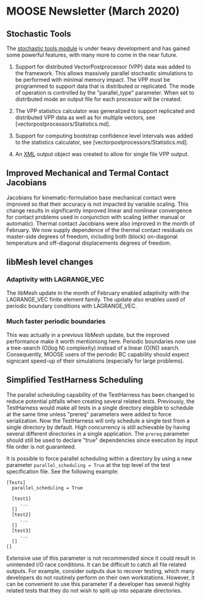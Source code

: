# MOOSE Newsletter (March 2020)

## Stochastic Tools

The [stochastic tools module](modules/stochastic_tools/index.md) is under heavy development and has
gained some powerful features, with many more to come in the near future.

1. Support for distributed VectorPostprocessor (VPP) data was added to the framework. This allows
   massively parallel stochastic simulations to be performed with minimal memory impact. The VPP
   must be programmed to support data that is distributed or replicated. The mode of operation
   is controlled by the "parallel_type" parameter. When set to distributed mode an output file
   for each processor will be created.

2. The VPP statistics calculator was generalized to support replicated and distributed VPP data as
   well as for multiple vectors, see [vectorpostprocessors/Statistics.md].

3. Support for computing bootstrap confidence level intervals was added to the statistics calculator,
   see [vectorpostprocessors/Statistics.md].

4. An [XML](XMLOutput.md) output object was created to allow for single file VPP output.

## Improved Mechanical and Termal Contact Jacobians

Jacobians for kinematic-formulation base mechanical contact were improved so that their accuracy is
not impacted by variable scaling. This change results in significantly improved linear and nonlinear
convergence for contact problems used in conjunction with scaling (either manual or
automatic). Thermal contact Jacobians were also improved in the month of February. We now supply
dependence of the thermal contact residuals on master-side degrees of freedom, including both
(block) on-diagonal temperature and off-diagonal displacements degrees of freedom.

## libMesh level changes

### Adaptivity with LAGRANGE_VEC

The libMesh update in the month of February enabled adaptivity with the LAGRANGE_VEC finite element
family. The update also enables used of periodic boundary conditions with LAGRANGE_VEC.

### Much faster periodic boundaries

This was actually in a previous libMesh update, but the improved performance make it worth
mentioniong here. Periodic boundaries now use a tree-search (O(log N) complexity) instead of a
linear (O(N)) search. Consequently, MOOSE users of the periodic BC capability should expect
signicant speed-up of their simulations (especially for large problems).

## Simplified TestHarness Scheduling

The parallel scheduling capability of the TestHarness has been changed to reduce potential pitfalls when
creating several related tests. Previously, the TestHarness would make all tests in a single directory
elegible to schedule at the same time unless "prereq" parameters were added to force serialization. Now
the TestHarness will only schedule a single test from a single directory by default. High concurrency is
still achievable by having several different directories in a single application. The `prereq` parameter should
still be used to declare "true" dependencies since execution by input file order is not guaranteed.

It is possible to force parallel scheduling within a directory by using a new parameter `parallel_scheduling = True`
at the top level of the test specification file. See the following example:

```
[Tests]
  parallel_scheduling = True

  [test1]
     ...
  []
  [test2]
     ...
  []
  [test3]
     ...
  []
[]
```

Extensive use of this parameter is not recommended since it could result in unintended I/O race conditions. It can
be difficult to catch all file related outputs. For example, consider outputs due to recover testing, which many
developers do not routinely perform on their own workstations. However, it can be convenient to use this parameter if
a developer has several highly related tests that they do not wish to split up into separate directories.
